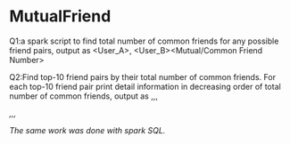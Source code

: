 # MutualFriend
 
Q1:a spark script to find total number of common friends for any possible friend pairs,
output as <User_A>, <User_B><TAB><Mutual/Common Friend Number>

Q2:Find top-10 friend pairs by their total number of common friends. For each top-10 friend pair print detail information in decreasing order of total number of common friends, output as <Common Friend Number>,<First Name of A>,<Last Name ofA>,<address of User A>,<First Name of User B>,<Last Name of User B>,<address of User B>
 
 
 The same work was done with spark SQL.
